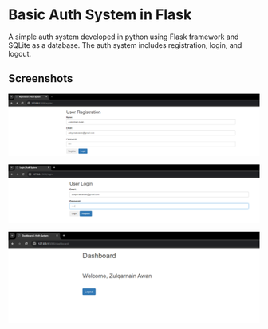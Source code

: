 # Basic Auth System in Flask

A simple auth system developed in python using Flask framework and SQLite as a database. The auth system includes registration, login, and logout.



## Screenshots

![App Screenshot](./screenshots/register.PNG)

![App Screenshot](./screenshots/login.PNG)

![App Screenshot](./screenshots/logout.PNG)

